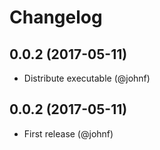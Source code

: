 # Changelog

## 0.0.2 (2017-05-11)

* Distribute executable (@johnf)

## 0.0.2 (2017-05-11)

* First release (@johnf)
